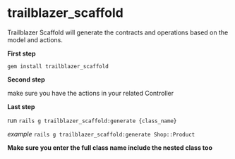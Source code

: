 # trailblazer_scaffold

Trailblazer Scaffold will generate the contracts and operations based on the model and actions.

**First step**

`gem install trailblazer_scaffold`


**Second step**

make sure you have the actions in your related Controller

**Last step**

run `rails g trailblazer_scaffold:generate {class_name}`

*example*
`rails g trailblazer_scaffold:generate Shop::Product`

**Make sure you enter the full class name include the nested class too**
